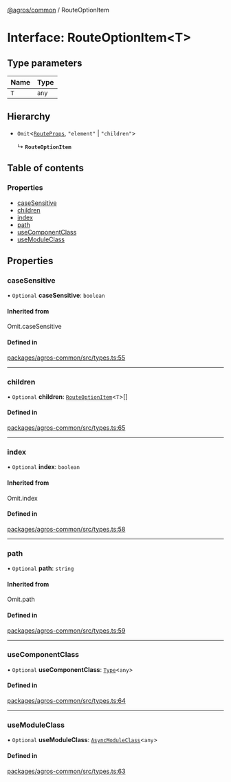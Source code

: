 [@agros/common](../index.md) / RouteOptionItem

# Interface: RouteOptionItem<T\>

## Type parameters

| Name | Type |
| :------ | :------ |
| `T` | `any` |

## Hierarchy

- `Omit`<[`RouteProps`](RouteProps.md), ``"element"`` \| ``"children"``\>

  ↳ **`RouteOptionItem`**

## Table of contents

### Properties

- [caseSensitive](RouteOptionItem.md#casesensitive)
- [children](RouteOptionItem.md#children)
- [index](RouteOptionItem.md#index)
- [path](RouteOptionItem.md#path)
- [useComponentClass](RouteOptionItem.md#usecomponentclass)
- [useModuleClass](RouteOptionItem.md#usemoduleclass)

## Properties

### <a id="casesensitive" name="casesensitive"></a> caseSensitive

• `Optional` **caseSensitive**: `boolean`

#### Inherited from

Omit.caseSensitive

#### Defined in

[packages/agros-common/src/types.ts:55](https://github.com/agrosjs/agros/blob/74ff0ba/packages/agros-common/src/types.ts#L55)

___

### <a id="children" name="children"></a> children

• `Optional` **children**: [`RouteOptionItem`](RouteOptionItem.md)<`T`\>[]

#### Defined in

[packages/agros-common/src/types.ts:65](https://github.com/agrosjs/agros/blob/74ff0ba/packages/agros-common/src/types.ts#L65)

___

### <a id="index" name="index"></a> index

• `Optional` **index**: `boolean`

#### Inherited from

Omit.index

#### Defined in

[packages/agros-common/src/types.ts:58](https://github.com/agrosjs/agros/blob/74ff0ba/packages/agros-common/src/types.ts#L58)

___

### <a id="path" name="path"></a> path

• `Optional` **path**: `string`

#### Inherited from

Omit.path

#### Defined in

[packages/agros-common/src/types.ts:59](https://github.com/agrosjs/agros/blob/74ff0ba/packages/agros-common/src/types.ts#L59)

___

### <a id="usecomponentclass" name="usecomponentclass"></a> useComponentClass

• `Optional` **useComponentClass**: [`Type`](../index.md#type)<`any`\>

#### Defined in

[packages/agros-common/src/types.ts:64](https://github.com/agrosjs/agros/blob/74ff0ba/packages/agros-common/src/types.ts#L64)

___

### <a id="usemoduleclass" name="usemoduleclass"></a> useModuleClass

• `Optional` **useModuleClass**: [`AsyncModuleClass`](../index.md#asyncmoduleclass)<`any`\>

#### Defined in

[packages/agros-common/src/types.ts:63](https://github.com/agrosjs/agros/blob/74ff0ba/packages/agros-common/src/types.ts#L63)
